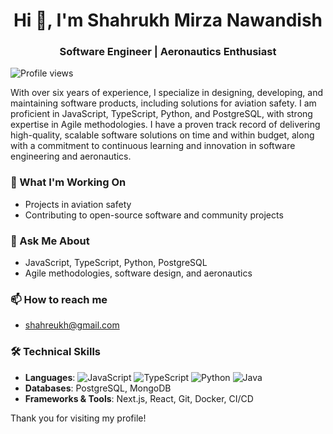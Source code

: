 <h1 align="center">Hi 👋, I'm Shahrukh Mirza Nawandish</h1>

<h3 align="center">
  <strong>Software Engineer | Aeronautics Enthusiast</strong>
</h3>

![Profile views](https://komarev.com/ghpvc/?username=shahreukh&label=Profile%20views&color=blue&style=flat-square)

With over six years of experience, I specialize in designing, developing, and maintaining software products, including solutions for aviation safety. I am proficient in JavaScript, TypeScript, Python, and PostgreSQL, with strong expertise in Agile methodologies. I have a proven track record of delivering high-quality, scalable software solutions on time and within budget, along with a commitment to continuous learning and innovation in software engineering and aeronautics.

### 🔭 What I'm Working On
- Projects in aviation safety
- Contributing to open-source software and community projects

### 💬 Ask Me About
- JavaScript, TypeScript, Python, PostgreSQL
- Agile methodologies, software design, and aeronautics

### 📫 How to reach me
- [shahreukh@gmail.com](mailto:shahreukh@gmail.com)

### 🛠 Technical Skills
- **Languages**: ![JavaScript](https://img.shields.io/badge/-JavaScript-F7DF1E?logo=javascript&logoColor=black) ![TypeScript](https://img.shields.io/badge/-TypeScript-007ACC?logo=typescript&logoColor=white) ![Python](https://img.shields.io/badge/-Python-3776AB?logo=python&logoColor=white) ![Java](https://img.shields.io/badge/-Java-007396?logo=java&logoColor=white)
- **Databases**: PostgreSQL, MongoDB
- **Frameworks & Tools**: Next.js, React, Git, Docker, CI/CD

Thank you for visiting my profile!
